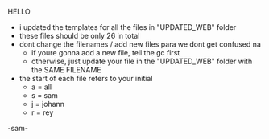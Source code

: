HELLO
- i updated the templates for all the files in "UPDATED_WEB" folder
- these files should be only 26 in total
- dont change the filenames / add new files para we dont get confused na
  - if youre gonna add a new file, tell the gc first
  - otherwise, just update your file in the "UPDATED_WEB" folder with the SAME FILENAME
- the start of each file refers to your initial
  - a = all
  - s = sam
  - j = johann
  - r = rey
  
-sam-
